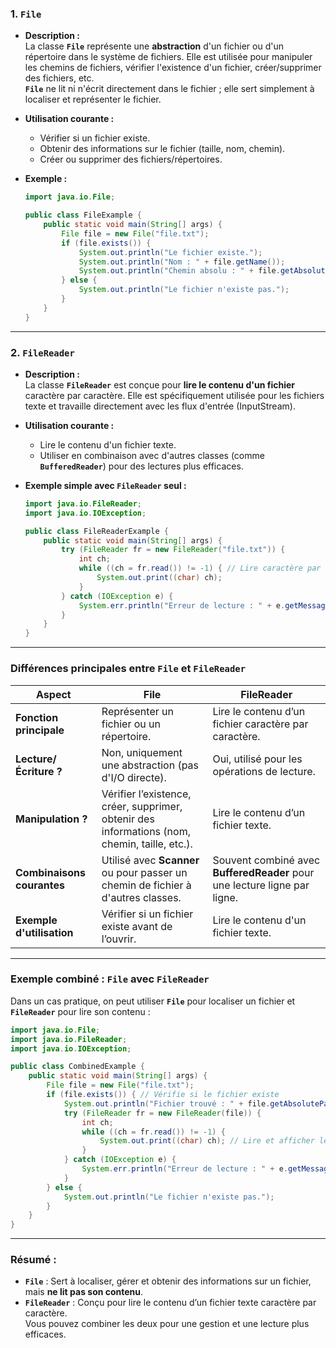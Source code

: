 
### **1. `File`**
- **Description :**  
  La classe **`File`** représente une **abstraction** d'un fichier ou d'un répertoire dans le système de fichiers. Elle est utilisée pour manipuler les chemins de fichiers, vérifier l'existence d'un fichier, créer/supprimer des fichiers, etc.  
  **`File`** ne lit ni n'écrit directement dans le fichier ; elle sert simplement à localiser et représenter le fichier.

- **Utilisation courante :**  
  - Vérifier si un fichier existe.
  - Obtenir des informations sur le fichier (taille, nom, chemin).
  - Créer ou supprimer des fichiers/répertoires.

- **Exemple :**
  ```java
  import java.io.File;

  public class FileExample {
      public static void main(String[] args) {
          File file = new File("file.txt");
          if (file.exists()) {
              System.out.println("Le fichier existe.");
              System.out.println("Nom : " + file.getName());
              System.out.println("Chemin absolu : " + file.getAbsolutePath());
          } else {
              System.out.println("Le fichier n'existe pas.");
          }
      }
  }
  ```

---

### **2. `FileReader`**
- **Description :**  
  La classe **`FileReader`** est conçue pour **lire le contenu d'un fichier** caractère par caractère. Elle est spécifiquement utilisée pour les fichiers texte et travaille directement avec les flux d'entrée (InputStream).

- **Utilisation courante :**  
  - Lire le contenu d'un fichier texte.
  - Utiliser en combinaison avec d'autres classes (comme **`BufferedReader`**) pour des lectures plus efficaces.

- **Exemple simple avec `FileReader` seul :**
  ```java
  import java.io.FileReader;
  import java.io.IOException;

  public class FileReaderExample {
      public static void main(String[] args) {
          try (FileReader fr = new FileReader("file.txt")) {
              int ch;
              while ((ch = fr.read()) != -1) { // Lire caractère par caractère
                  System.out.print((char) ch);
              }
          } catch (IOException e) {
              System.err.println("Erreur de lecture : " + e.getMessage());
          }
      }
  }
  ```

---

### **Différences principales entre `File` et `FileReader`**

| **Aspect**             | **File**                                             | **FileReader**                                      |
|-------------------------|-----------------------------------------------------|----------------------------------------------------|
| **Fonction principale** | Représenter un fichier ou un répertoire.            | Lire le contenu d’un fichier caractère par caractère. |
| **Lecture/Écriture ?**  | Non, uniquement une abstraction (pas d'I/O directe).| Oui, utilisé pour les opérations de lecture.        |
| **Manipulation ?**      | Vérifier l’existence, créer, supprimer, obtenir des informations (nom, chemin, taille, etc.). | Lire le contenu d’un fichier texte.                |
| **Combinaisons courantes** | Utilisé avec **Scanner** ou pour passer un chemin de fichier à d'autres classes. | Souvent combiné avec **BufferedReader** pour une lecture ligne par ligne. |
| **Exemple d'utilisation** | Vérifier si un fichier existe avant de l’ouvrir.   | Lire le contenu d'un fichier texte.                |

---

### **Exemple combiné : `File` avec `FileReader`**

Dans un cas pratique, on peut utiliser **`File`** pour localiser un fichier et **`FileReader`** pour lire son contenu :

```java
import java.io.File;
import java.io.FileReader;
import java.io.IOException;

public class CombinedExample {
    public static void main(String[] args) {
        File file = new File("file.txt");
        if (file.exists()) { // Vérifie si le fichier existe
            System.out.println("Fichier trouvé : " + file.getAbsolutePath());
            try (FileReader fr = new FileReader(file)) {
                int ch;
                while ((ch = fr.read()) != -1) {
                    System.out.print((char) ch); // Lire et afficher le contenu
                }
            } catch (IOException e) {
                System.err.println("Erreur de lecture : " + e.getMessage());
            }
        } else {
            System.out.println("Le fichier n'existe pas.");
        }
    }
}
```

---

### **Résumé :**
- **`File`** : Sert à localiser, gérer et obtenir des informations sur un fichier, mais **ne lit pas son contenu**.
- **`FileReader`** : Conçu pour lire le contenu d’un fichier texte caractère par caractère.  
Vous pouvez combiner les deux pour une gestion et une lecture plus efficaces.

